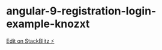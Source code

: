 # angular-9-registration-login-example-knozxt

[Edit on StackBlitz ⚡️](https://stackblitz.com/edit/angular-9-registration-login-example-knozxt)